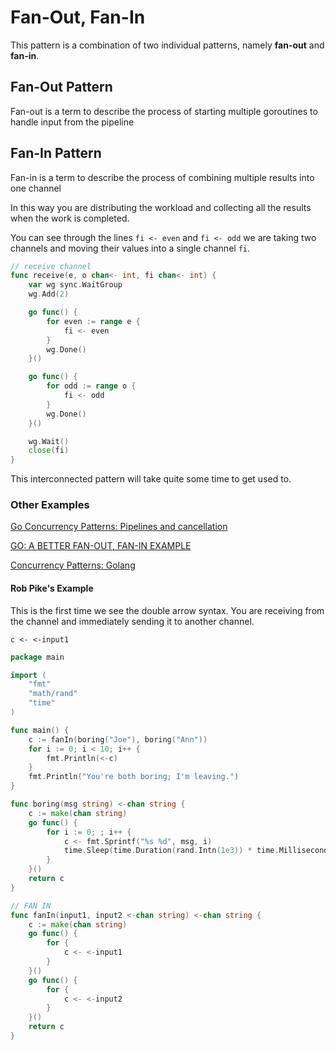 # Fan-Out, Fan-In
This pattern is a combination of two individual patterns, namely **fan-out** and **fan-in**.

## Fan-Out Pattern
Fan-out is a term to describe the process of starting multiple goroutines to handle input from the pipeline

## Fan-In Pattern
Fan-in is a term to describe the process of combining multiple results into one channel

In this way you are distributing the workload and collecting all the results when the work is completed.

You can see through the lines `fi <- even` and `fi <- odd` we are taking two channels and moving their values into
a single channel `fi`.

```go
// receive channel
func receive(e, o chan<- int, fi chan<- int) {
	var wg sync.WaitGroup
	wg.Add(2)

	go func() {
		for even := range e {
			fi <- even
		}
		wg.Done()
	}()

	go func() {
		for odd := range o {
			fi <- odd
		}
		wg.Done()
	}()

	wg.Wait()
	close(fi)
}
```

This interconnected pattern will take quite some time to get used to.

### Other Examples
[Go Concurrency Patterns: Pipelines and cancellation](https://blog.golang.org/pipelines)

[GO: A BETTER FAN-OUT, FAN-IN EXAMPLE](https://austburn.me/blog/a-better-fan-in-fan-out-example.html)

[Concurrency Patterns: Golang](https://medium.com/@thejasbabu/concurrency-patterns-golang-5c5e1bcd0833)

#### Rob Pike's Example
This is the first time we see the double arrow syntax. You are receiving from the channel and immediately sending it
to another channel.

`c <- <-input1`

```go
package main

import (
	"fmt"
	"math/rand"
	"time"
)

func main() {
	c := fanIn(boring("Joe"), boring("Ann"))
	for i := 0; i < 10; i++ {
		fmt.Println(<-c)
	}
	fmt.Println("You're both boring; I'm leaving.")
}

func boring(msg string) <-chan string {
	c := make(chan string)
	go func() {
		for i := 0; ; i++ {
			c <- fmt.Sprintf("%s %d", msg, i)
			time.Sleep(time.Duration(rand.Intn(1e3)) * time.Millisecond)
		}
	}()
	return c
}

// FAN IN
func fanIn(input1, input2 <-chan string) <-chan string {
	c := make(chan string)
	go func() {
		for {
			c <- <-input1
		}
	}()
	go func() {
		for {
			c <- <-input2
		}
	}()
	return c
}
```